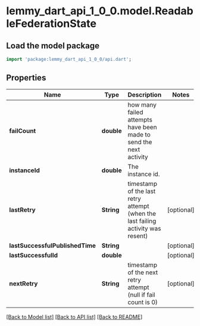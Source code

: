 # lemmy_dart_api_1_0_0.model.ReadableFederationState

## Load the model package
```dart
import 'package:lemmy_dart_api_1_0_0/api.dart';
```

## Properties
Name | Type | Description | Notes
------------ | ------------- | ------------- | -------------
**failCount** | **double** | how many failed attempts have been made to send the next activity | 
**instanceId** | **double** | The instance id. | 
**lastRetry** | **String** | timestamp of the last retry attempt (when the last failing activity was resent) | [optional] 
**lastSuccessfulPublishedTime** | **String** |  | [optional] 
**lastSuccessfulId** | **double** |  | [optional] 
**nextRetry** | **String** | timestamp of the next retry attempt (null if fail count is 0) | [optional] 

[[Back to Model list]](../README.md#documentation-for-models) [[Back to API list]](../README.md#documentation-for-api-endpoints) [[Back to README]](../README.md)



